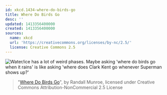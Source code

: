```yaml
---
id: xkcd.1434-where-do-birds-go
title: Where Do Birds Go
desc: ''
updated: 1413356400000
created: 1413356400000
sources:
  name: xkcd
  url: 'https://creativecommons.org/licenses/by-nc/2.5/'
  license: Creative Commons 2.5
---
```

![Water/ice has a lot of weird phases. Maybe asking 'where do birds go when it rains' is like asking 'where does Clark Kent go whenever Superman shows up?'](https://imgs.xkcd.com/comics/where_do_birds_go.png)
> "[Where Do Birds Go](https://xkcd.com/1434/)", by Randall Munroe, licensed under Creative Commons Attribution-NonCommercial 2.5 License
